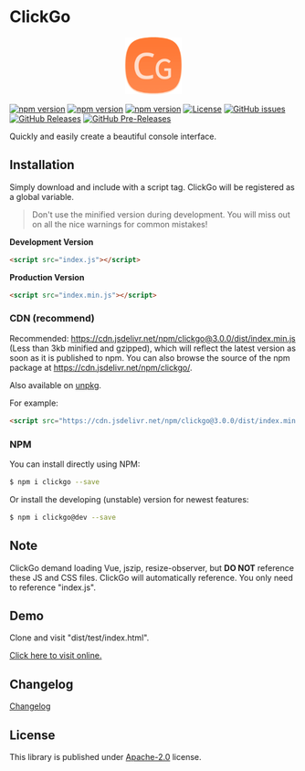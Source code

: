 # ClickGo

<p align="center"><img src="dist/icon.png" width="100" height="100" alt="ClickGo"></p>

[![npm version](https://img.shields.io/npm/v/clickgo.svg?colorB=brightgreen)](https://www.npmjs.com/package/clickgo "Stable Version")
[![npm version](https://img.shields.io/npm/v/clickgo/dev.svg)](https://www.npmjs.com/package/clickgo "Development Version")
[![npm version](https://img.shields.io/npm/v/clickgo/beta.svg)](https://www.npmjs.com/package/clickgo "Beta Version")
[![License](https://img.shields.io/github/license/maiyun/ClickGo.svg)](https://github.com/MaiyunNET/ClickGo/blob/master/LICENSE)
[![GitHub issues](https://img.shields.io/github/issues/maiyun/ClickGo.svg)](https://github.com/MaiyunNET/ClickGo/issues)
[![GitHub Releases](https://img.shields.io/github/release/maiyun/ClickGo.svg)](https://github.com/MaiyunNET/ClickGo/releases "Stable Release")
[![GitHub Pre-Releases](https://img.shields.io/github/release/maiyun/ClickGo/all.svg)](https://github.com/MaiyunNET/ClickGo/releases "Pre-Release")

Quickly and easily create a beautiful console interface.

## Installation

Simply download and include with a script tag. ClickGo will be registered as a global variable.

> Don't use the minified version during development. You will miss out on all the nice warnings for common mistakes!

**Development Version**

```html
<script src="index.js"></script>
```

**Production Version**

```html
<script src="index.min.js"></script>
```

### CDN (recommend)

Recommended: https://cdn.jsdelivr.net/npm/clickgo@3.0.0/dist/index.min.js (Less than 3kb minified and gzipped), which will reflect the latest version as soon as it is published to npm. You can also browse the source of the npm package at https://cdn.jsdelivr.net/npm/clickgo/.

Also available on [unpkg](https://unpkg.com/clickgo@3.0.0/dist/index.js).

For example:

```html
<script src="https://cdn.jsdelivr.net/npm/clickgo@3.0.0/dist/index.min.js"></script>
```

### NPM

You can install directly using NPM:

```sh
$ npm i clickgo --save
```

Or install the developing (unstable) version for newest features:

```sh
$ npm i clickgo@dev --save
```

## Note

ClickGo demand loading Vue, jszip, resize-observer, but **DO NOT** reference these JS and CSS files. ClickGo will automatically reference. You only need to reference "index.js".

## Demo

Clone and visit "dist/test/index.html".

[Click here to visit online.](https://maiyunnet.github.io/ClickGo/dist/test/)

## Changelog

[Changelog](doc/CHANGELOG.md)

## License

This library is published under [Apache-2.0](./LICENSE) license.